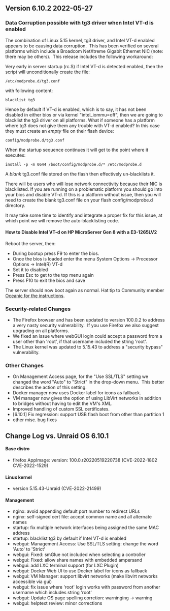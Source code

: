 ## Version 6.10.2 2022-05-27

### Data Corruption possible with tg3 driver when Intel VT-d is enabled

The combination of Linux 5.15 kernel, tg3 driver, and Intel VT-d enabled
appears to be causing data corruption.  This has been verified on
several platforms which include a Broadcom NetXtreme Gigabit Ethernet
NIC (note: there may be others).  This release includes the following
workaround:

Very early in server startup (rc.S) if Intel VT-d is detected enabled,
then the script will unconditionally create the file:

`/etc/modprobe.d/tg3.conf`

with following content:

`blacklist tg3`

Hence by default if VT-d is enabled, which is to say, it has not been
disabled in either bios or via kernel "intel_iommu=off", then we are
going to blacklist the tg3 driver on all platforms. What if someone has
a platform where tg3 does not give them any trouble with VT-d enabled?
In this case they must create an *empty* file on their flash device:

`config/modprobe.d/tg3.conf`

When the startup sequence continues it will get to the point where it
executes:

`install -p -m 0644 /boot/config/modprobe.d/* /etc/modprobe.d`

A *blank* tg3.conf file stored on the flash then effectively
un-blacklists it.

There will be users who will lose network connectivity because their NIC
is blacklisted. If you are running on a problematic platform you should
go into your bios and disable VT-d. If this is a platform without issue,
then you will need to create the blank tg3.conf file on your flash
config/modprobe.d directory.

It may take some time to identify and integrate a proper fix for this
issue, at which point we will remove the auto-blacklisting code.

#### How to Disable Intel VT-d on HP MicroServer Gen 8 with a E3-1265LV2

Reboot the server, then:

- During bootup press F9 to enter the bios.
- Once the bios is loaded enter the menu System Options -\> Processor
  Options -\> Intel(R) VT-d
- Set it to disabled
- Press Esc to get to the top menu again
- Press F10 to exit the bios and save

The server should now boot again as normal. Hat tip to Community member
[Oceanic for the
instructions](https://forums.unraid.net/topic/124108-unraid-os-version-6102-available/#comment-1132042).

### Security-related Changes

- The Firefox browser and has been updated to version 100.0.2 to
  address a very nasty security vulnerability.  If you use Firefox we
  also suggest upgrading on all platforms.
- We fixed an issue where webGUI login could accept a password from a
  user other than 'root', if that username included the string
  'root'.
- The Linux kernel was updated to 5.15.43 to address a "security
  bypass" vulnerability.

### Other Changes

- On Management Access page, for the "Use SSL/TLS" setting we
  changed the word "Auto" to "Strict" in the drop-down menu.  This
  better describes the action of this setting.
- Docker manager now uses Docker label for icons as fallback.
- VM manager now gives the option of using LibVirt networks in
  addition to bridges without having to edit the VM's XML.
- Improved handling of custom SSL certificates.
- [6.10.1] Fix regression: support USB flash boot from other than
  partition 1
- other misc. bug fixes

## Change Log vs. Unraid OS 6.10.1

#### Base distro

- firefox AppImage: version: 100.0.r20220519220738 (CVE-2022-1802
  CVE-2022-1529)

#### Linux kernel

- version 5.15.43-Unraid (CVE-2022-21499)

#### Management

- nginx: avoid appending default port number to redirect URLs
- nginx: self-signed cert file: accept common name and all alternate
  names
- startup: fix multiple network interfaces being assigned the same MAC
  address
- startup: blacklist tg3 by default if Intel VT-d is enabled
- webgui: Management Access: Use SSL/TLS setting: change the word
  'Auto' to 'Strict'
- webgui: Fixed: smGlue not included when selecting a controller
- webgui: Fixed: allow share names with embedded ampersand
- webgui: add LXC terminal support (for LXC Plugin)
- webgui: Docker Web UI to use Docker label for icons as fallback
- webgui: VM Manager: support libvirt networks (make libvirt networks
  accessible via gui)
- webgui: fix issue where 'root' login works with password from
  another username which includes string 'root'
- webgui: Update OS page spelling corrction: warninging -\> warning
- webgui: helptext review: minor corrections
